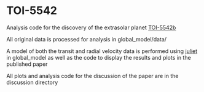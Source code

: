 # TOI-5542
Analysis code for the discovery of the extrasolar planet [TOI-5542b](https://ui.adsabs.harvard.edu/abs/2022arXiv220914830G/abstract)

All original data is processed for analysis in global_model/data/

A model of both the transit and radial velocity data is performed using [juliet](https://juliet.readthedocs.io/en/latest/index.html) in global_model as well as the code to display the results and plots in the published paper

All plots and analysis code for the discussion of the paper are in the discussion directory
